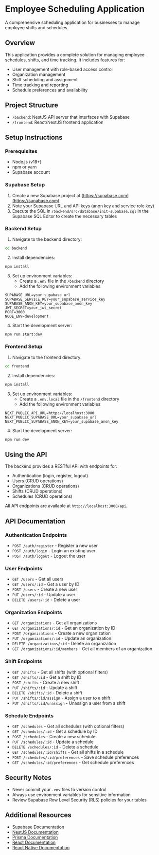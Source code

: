 # Employee Scheduling Application

A comprehensive scheduling application for businesses to manage employee shifts and schedules.

## Overview

This application provides a complete solution for managing employee schedules, shifts, and time tracking. It includes features for:

- User management with role-based access control
- Organization management
- Shift scheduling and assignment
- Time tracking and reporting
- Schedule preferences and availability

## Project Structure

- `/backend`: NestJS API server that interfaces with Supabase
- `/frontend`: React/NextJS frontend application

## Setup Instructions

### Prerequisites

- Node.js (v18+)
- npm or yarn
- Supabase account

### Supabase Setup

1. Create a new Supabase project at [https://supabase.com](https://supabase.com)
2. Note your Supabase URL and API keys (anon key and service role key)
3. Execute the SQL in `/backend/src/database/init-supabase.sql` in the Supabase SQL Editor to create the necessary tables

### Backend Setup

1. Navigate to the backend directory:

```bash
cd backend
```

2. Install dependencies:

```bash
npm install
```

3. Set up environment variables:
   - Create a `.env` file in the `/backend` directory
   - Add the following environment variables:

```
SUPABASE_URL=your_supabase_url
SUPABASE_SERVICE_KEY=your_supabase_service_key
SUPABASE_ANON_KEY=your_supabase_anon_key
JWT_SECRET=your_jwt_secret
PORT=3000
NODE_ENV=development
```

4. Start the development server:

```bash
npm run start:dev
```

### Frontend Setup

1. Navigate to the frontend directory:

```bash
cd frontend
```

2. Install dependencies:

```bash
npm install
```

3. Set up environment variables:
   - Create a `.env.local` file in the `/frontend` directory
   - Add the following environment variables:

```
NEXT_PUBLIC_API_URL=http://localhost:3000
NEXT_PUBLIC_SUPABASE_URL=your_supabase_url
NEXT_PUBLIC_SUPABASE_ANON_KEY=your_supabase_anon_key
```

4. Start the development server:

```bash
npm run dev
```

## Using the API

The backend provides a RESTful API with endpoints for:

- Authentication (login, register, logout)
- Users (CRUD operations)
- Organizations (CRUD operations)
- Shifts (CRUD operations)
- Schedules (CRUD operations)

All API endpoints are available at `http://localhost:3000/api`.

## API Documentation

### Authentication Endpoints

- `POST /auth/register` - Register a new user
- `POST /auth/login` - Login an existing user
- `POST /auth/logout` - Logout the user

### User Endpoints

- `GET /users` - Get all users
- `GET /users/:id` - Get a user by ID
- `POST /users` - Create a new user
- `PUT /users/:id` - Update a user
- `DELETE /users/:id` - Delete a user

### Organization Endpoints

- `GET /organizations` - Get all organizations
- `GET /organizations/:id` - Get an organization by ID
- `POST /organizations` - Create a new organization
- `PUT /organizations/:id` - Update an organization
- `DELETE /organizations/:id` - Delete an organization
- `GET /organizations/:id/members` - Get all members of an organization

### Shift Endpoints

- `GET /shifts` - Get all shifts (with optional filters)
- `GET /shifts/:id` - Get a shift by ID
- `POST /shifts` - Create a new shift
- `PUT /shifts/:id` - Update a shift
- `DELETE /shifts/:id` - Delete a shift
- `PUT /shifts/:id/assign` - Assign a user to a shift
- `PUT /shifts/:id/unassign` - Unassign a user from a shift

### Schedule Endpoints

- `GET /schedules` - Get all schedules (with optional filters)
- `GET /schedules/:id` - Get a schedule by ID
- `POST /schedules` - Create a new schedule
- `PUT /schedules/:id` - Update a schedule
- `DELETE /schedules/:id` - Delete a schedule
- `GET /schedules/:id/shifts` - Get all shifts in a schedule
- `POST /schedules/:id/preferences` - Save schedule preferences
- `GET /schedules/:id/preferences` - Get schedule preferences

## Security Notes

- Never commit your `.env` files to version control
- Always use environment variables for sensitive information
- Review Supabase Row Level Security (RLS) policies for your tables

## Additional Resources

- [Supabase Documentation](https://supabase.com/docs)
- [NestJS Documentation](https://docs.nestjs.com/)
- [Prisma Documentation](https://www.prisma.io/docs)
- [React Documentation](https://reactjs.org/docs/getting-started.html)
- [React Native Documentation](https://reactnative.dev/docs/getting-started)
